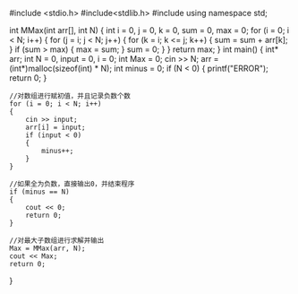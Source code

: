 #include <stdio.h>
#include<stdlib.h>
#include<iostream>
using namespace std;

int MMax(int arr[], int N)
{
	int i = 0, j = 0, k = 0, sum = 0, max = 0;
	for (i = 0; i < N; i++)
	{
		for (j = i; j < N; j++)
		{
			for (k = i; k <= j; k++)
			{
				sum = sum + arr[k];
			}
			if (sum > max)
			{
				max = sum;
			}
			sum = 0;
		}
	}
	return max;
}
int main()
{
	int* arr;
	int N = 0, input = 0, i = 0;
	int Max = 0;
	cin >> N;
	arr = (int*)malloc(sizeof(int) * N);
	int minus = 0;
	if (N < 0)
	{
		printf("ERROR");
		return 0;
	}

	//对数组进行赋初值，并且记录负数个数
	for (i = 0; i < N; i++)
	{
		cin >> input;
		arr[i] = input;
		if (input < 0)
		{
			minus++;
		}
	}

	//如果全为负数，直接输出0，并结束程序
	if (minus == N)
	{
		cout << 0;
		return 0;
	}

	//对最大子数组进行求解并输出
	Max = MMax(arr, N);
	cout << Max;
	return 0;
}
